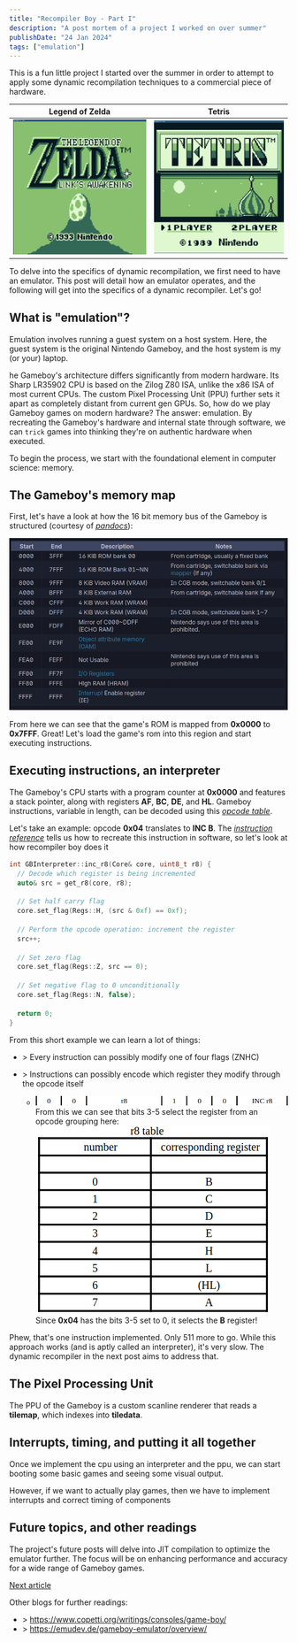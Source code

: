 ```yaml
---
title: "Recompiler Boy - Part I"
description: "A post mortem of a project I worked on over summer"
publishDate: "24 Jan 2024"
tags: ["emulation"]
---
```


This is a fun little project I started over the summer in order to attempt to apply some
dynamic recompilation techniques to a commercial piece of hardware.

Legend of Zelda | Tetris
:-------------------------:|:-------------------------:
<img src="https://github.com/Kappamalone/recompiler_boy/blob/master/images/LoZ.png?raw=true" width="400"> | <img src="https://github.com/Kappamalone/recompiler_boy/blob/master/images/Tetris.png?raw=true" width="400">


To delve into the specifics of dynamic recompilation, we first
need to have an emulator.
This post will detail how an emulator operates, and the following
will get into the specifics of a dynamic recompiler. Let's go!

## What is "emulation"?

Emulation involves running a guest system on a host system.
Here, the guest system is the original Nintendo Gameboy,
and the host system is my (or your) laptop.

he Gameboy's architecture differs significantly from modern hardware.
Its Sharp LR35902 CPU is based on the Zilog Z80 ISA,
unlike the x86 ISA of most current CPUs.
The custom Pixel Processing Unit (PPU) further sets it apart
as completely distant from current gen GPUs.
So, how do we play Gameboy games on modern hardware?
The answer: emulation.
By recreating the Gameboy's hardware and internal state through software,
we can `trick` games into thinking they're on authentic hardware when executed.

To begin the process, we start with the foundational element
in computer science: memory.

## The Gameboy's memory map

First, let's have a look at how the 16 bit memory bus of the Gameboy is structured
(courtesy of *[pandocs](https://gbdev.io/pandocs/)*):

![Memory map](./images/memory_map.png)

From here we can see that the game's ROM is mapped from **0x0000** to **0x7FFF**. Great! Let's load the
game's rom into this region and start executing instructions.

## Executing instructions, an interpreter

The Gameboy's CPU starts with a program counter at **0x0000**
and features a stack pointer, along with registers **AF**,
**BC**, **DE**, and **HL**.
Gameboy instructions, variable in length, can be decoded using this
*[opcode table](https://izik1.github.io/gbops/)*.

Let's take an example: opcode **0x04** translates to **INC B**.
The *[instruction reference](https://rgbds.gbdev.io/docs/v0.5.1/gbz80.7#INC_r8)*
tells us how to recreate this instruction in software, so
let's look at how recompiler boy does it

```cpp
int GBInterpreter::inc_r8(Core& core, uint8_t r8) {
  // Decode which register is being incremented
  auto& src = get_r8(core, r8);

  // Set half carry flag
  core.set_flag(Regs::H, (src & 0xf) == 0xf);

  // Perform the opcode operation: increment the register
  src++;

  // Set zero flag
  core.set_flag(Regs::Z, src == 0);

  // Set negative flag to 0 unconditionally
  core.set_flag(Regs::N, false);

  return 0;
}
```

From this short example we can learn a lot of things:

* \> Every instruction can possibly modify one of four flags
  (ZNHC)

* \> Instructions can possibly encode which register they
  modify through the opcode itself

  * ![opcode decoding](./images/decoding.png) From this
  we can see that bits 3-5 select the register from an
  opcode grouping here:
  ![r8 decoding](./images/r8.png)
  Since **0x04** has the bits 3-5 set to 0, it selects the
  **B** register!

Phew, that's one instruction implemented. Only 511 more
to go. While this approach works (and is aptly called
an interpreter), it's very slow. The dynamic recompiler
in the next post aims to address that.

## The Pixel Processing Unit

The PPU of the Gameboy is a custom scanline renderer that
reads a **tilemap**, which indexes into **tiledata**.


## Interrupts, timing, and putting it all together

Once we implement the cpu using an interpreter and the ppu,
we can start booting some basic games and seeing some visual
output.

However, if we want to actually play games, then we have
to implement interrupts and correct timing of components

## Future topics, and other readings

The project's future posts will delve into JIT compilation to optimize the emulator further.
The focus will be on enhancing performance and accuracy for a wide range of Gameboy games.

[Next article](../recompiler_boy_part_2)

Other blogs for further readings:

- \> https://www.copetti.org/writings/consoles/game-boy/
- \> https://emudev.de/gameboy-emulator/overview/
